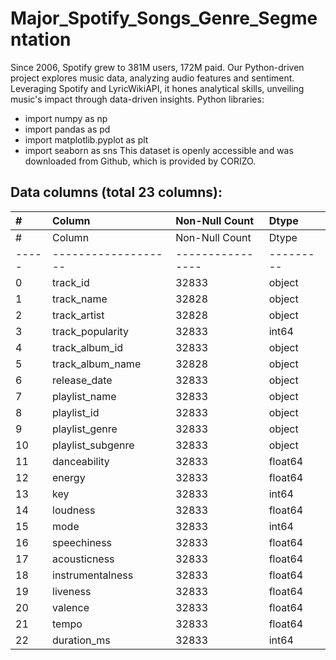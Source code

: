 # Major_Spotify_Songs_Genre_Segmentation
Since 2006, Spotify grew to 381M users, 172M paid. Our Python-driven project explores music data, analyzing audio features and sentiment. Leveraging Spotify and LyricWikiAPI, it hones analytical skills, unveiling music's impact through data-driven insights.
Python libraries:
* import numpy as np
* import pandas as pd
* import matplotlib.pyplot as plt
* import seaborn as sns
This dataset is openly accessible and was downloaded from Github, which is provided by CORIZO.
## Data columns (total 23 columns):
|# |Column |Non-Null Count|Dtype|
|:-|:-|:-|:-|
 | #   | Column            | Non-Null Count | Dtype   |
|-----|-------------------|----------------|---------|
| 0   | track_id          | 32833          | object  |
| 1   | track_name        | 32828          | object  |
| 2   | track_artist      | 32828          | object  |
| 3   | track_popularity  | 32833          | int64   |
| 4   | track_album_id    | 32833          | object  |
| 5   | track_album_name  | 32828          | object  |
| 6   | release_date      | 32833          | object  |
| 7   | playlist_name     | 32833          | object  |
| 8   | playlist_id       | 32833          | object  |
| 9   | playlist_genre    | 32833          | object  |
| 10  | playlist_subgenre | 32833          | object  |
| 11  | danceability      | 32833          | float64 |
| 12  | energy            | 32833          | float64 |
| 13  | key               | 32833          | int64   |
| 14  | loudness          | 32833          | float64 |
| 15  | mode              | 32833          | int64   |
| 16  | speechiness       | 32833          | float64 |
| 17  | acousticness      | 32833          | float64 |
| 18  | instrumentalness  | 32833          | float64 |
| 19  | liveness          | 32833          | float64 |
| 20  | valence           | 32833          | float64 |
| 21  | tempo             | 32833          | float64 |
| 22  | duration_ms       | 32833          | int64   |
